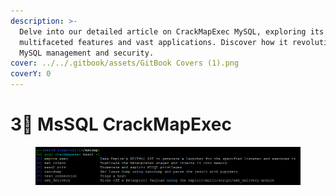 ```yaml
---
description: >-
  Delve into our detailed article on CrackMapExec MySQL, exploring its
  multifaceted features and vast applications. Discover how it revolutionizes
  MySQL management and security.
cover: ../../.gitbook/assets/GitBook Covers (1).png
coverY: 0
---
```


# 3⃣ MsSQL CrackMapExec

<figure><img src="../../.gitbook/assets/image (16).png" alt=""><figcaption></figcaption></figure>
